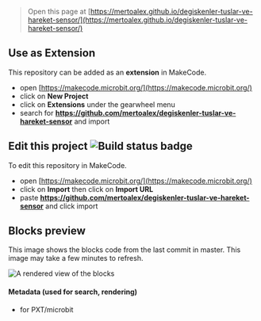 
> Open this page at [https://mertoalex.github.io/degiskenler-tuslar-ve-hareket-sensor/](https://mertoalex.github.io/degiskenler-tuslar-ve-hareket-sensor/)

## Use as Extension

This repository can be added as an **extension** in MakeCode.

* open [https://makecode.microbit.org/](https://makecode.microbit.org/)
* click on **New Project**
* click on **Extensions** under the gearwheel menu
* search for **https://github.com/mertoalex/degiskenler-tuslar-ve-hareket-sensor** and import

## Edit this project ![Build status badge](https://github.com/mertoalex/degiskenler-tuslar-ve-hareket-sensor/workflows/MakeCode/badge.svg)

To edit this repository in MakeCode.

* open [https://makecode.microbit.org/](https://makecode.microbit.org/)
* click on **Import** then click on **Import URL**
* paste **https://github.com/mertoalex/degiskenler-tuslar-ve-hareket-sensor** and click import

## Blocks preview

This image shows the blocks code from the last commit in master.
This image may take a few minutes to refresh.

![A rendered view of the blocks](https://github.com/mertoalex/degiskenler-tuslar-ve-hareket-sensor/raw/master/.github/makecode/blocks.png)

#### Metadata (used for search, rendering)

* for PXT/microbit
<script src="https://makecode.com/gh-pages-embed.js"></script><script>makeCodeRender("{{ site.makecode.home_url }}", "{{ site.github.owner_name }}/{{ site.github.repository_name }}");</script>

